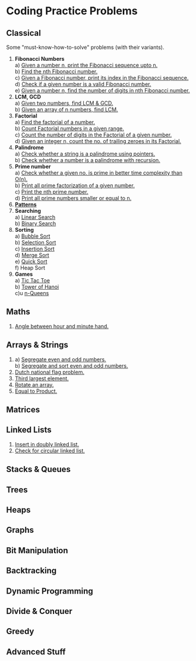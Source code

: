 # Coding Practice Problems
## Classical
Some "must-know-how-to-solve" problems (with their variants).
 1. **Fibonacci Numbers**  
  a) [Given a number n, print the Fibonacci sequence upto n.](../master/Classical/1A.cc)  
  b) [Find the nth Fibonacci number.](../master/Classical/1B.cc)  
  c) [Given a Fibonacci number, print its index in the Fibonacci sequence.](../master/Classical/1C.cc)  
  d) [Check if a given number is a valid Fibonacci number.](../master/Classical/1D.cc)  
  e) [Given a number n, find the number of digits in nth Fibonacci number.](../master/Classical/1E.cc)  
 2. **LCM, GCD**  
  a) [Given two numbers, find LCM & GCD.](../master/Classical/2A.cc)  
  b) [Given an array of n numbers, find LCM.](../master/Classical/2B.cc)
 3. **Factorial**  
  a) [Find the factorial of a number.](../master/Classical/3A.cc)  
  b) [Count Factorial numbers in a given range.](../master/Classical/3B.cc)  
  c) [Count the number of digits in the Factorial of a given number.](../master/Classical/3C.cc)  
  d) [Given an integer n, count the no. of trailing zeroes in its Factorial.](../master/Classical/3D.cc)  
 4. **Palindrome**  
  a) [Check whether a string is a palindrome using pointers.](../master/Classical/4A.cc)  
  b) [Check whether a number is a palindrome with recursion.](../master/Classical/4B.cc)  
 5. **Prime number**  
  a) [Check whether a given no. is prime in better time complexity than O(n).](../master/Classical/5A.cc)  
  b) [Print all prime factorization of a given number.](../master/Classical/5B.cc)  
  c) [Print the nth prime number.](../master/Classical/5C.cc)  
  d) [Print all prime numbers smaller or equal to n.](../master/Classical/5D.cc)  
 6. **[Patterns](../master/Assets/Patterns.png)**  
 7. **Searching**  
  a) [Linear Search](../master/Classical/7A.cc)  
  b) [Binary Search](../master/Classical/7B.cc)  
 8. **Sorting**  
  a) [Bubble Sort](../master/Classical/8A.cc)  
  b) [Selection Sort](../master/Classical/8B.cc)  
  c) [Insertion Sort](../master/Classical/8C.cc)  
  d) [Merge Sort](../master/Classical/8D.cc)  
  e) [Quick Sort](../master/Classical/8E.cc)  
  f) Heap Sort  
 9. **Games**  
  a) [Tic Tac Toe](../master/Classical/9A.cc)  
  b) [Tower of Hanoi](../master/Classical/9B.cc)  
  c)u [n-Queens](../master/Classical/9C.cc)  

## Maths
 1. [Angle between hour and minute hand.](../master/Maths/1.cc)  

## Arrays & Strings
 1. a) [Segregate even and odd numbers.](../master/Arrays-Strings/1A.cc)  
    b) [Segregate and sort even and odd numbers.](../master/Arrays-Strings/1B.cc)  
 2. [Dutch national flag problem.](../master/Arrays-Strings/2.cc)  
 3. [Third largest element.](../master/Arrays-Strings/3.cc)  
 4. [Rotate an array.](../master/Arrays-Strings/4.cc)  
 5. [Equal to Product.](../master/Arrays-Strings/5.cc)

## Matrices

## Linked Lists
 1. [Insert in doubly linked list.](../master/Lists/1.cc)
 2. [Check for circular linked list.](../master/Lists/2.cc)

## Stacks & Queues

## Trees

## Heaps

## Graphs

## Bit Manipulation

## Backtracking

## Dynamic Programming

## Divide & Conquer

## Greedy

## Advanced Stuff
